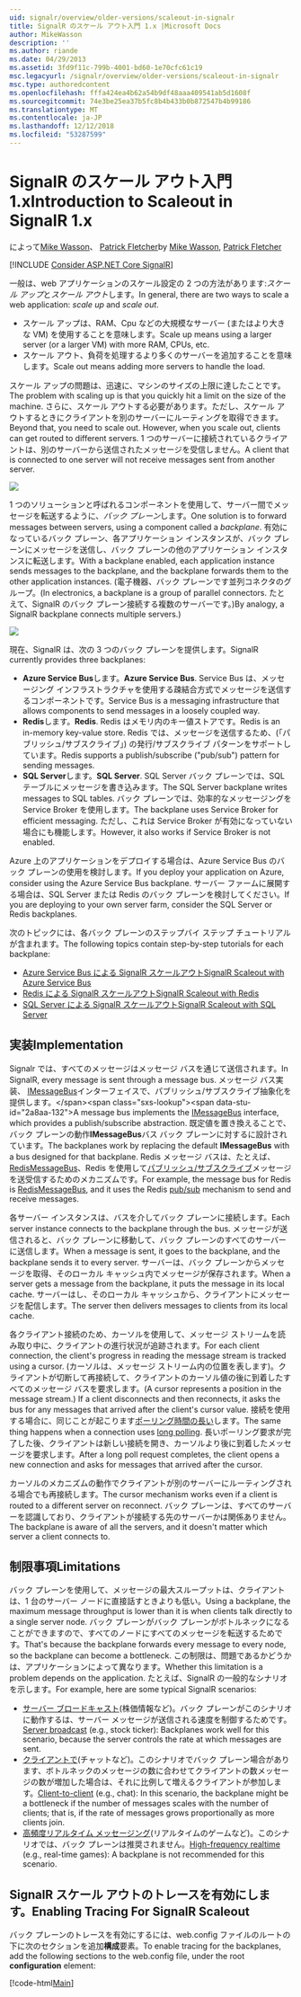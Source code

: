 ```yaml
---
uid: signalr/overview/older-versions/scaleout-in-signalr
title: SignalR のスケール アウト入門 1.x |Microsoft Docs
author: MikeWasson
description: ''
ms.author: riande
ms.date: 04/29/2013
ms.assetid: 3fd9f11c-799b-4001-bd60-1e70cfc61c19
msc.legacyurl: /signalr/overview/older-versions/scaleout-in-signalr
msc.type: authoredcontent
ms.openlocfilehash: fffa424ea4b62a54b9df48aaa409541ab5d1608f
ms.sourcegitcommit: 74e3be25ea37b5fc8b4b433b0b872547b4b99186
ms.translationtype: MT
ms.contentlocale: ja-JP
ms.lasthandoff: 12/12/2018
ms.locfileid: "53287599"
---
```

<a name="introduction-to-scaleout-in-signalr-1x"></a><span data-ttu-id="2a8aa-102">SignalR のスケール アウト入門 1.x</span><span class="sxs-lookup"><span data-stu-id="2a8aa-102">Introduction to Scaleout in SignalR 1.x</span></span>
====================
<span data-ttu-id="2a8aa-103">によって[Mike Wasson](https://github.com/MikeWasson)、 [Patrick Fletcher](https://github.com/pfletcher)</span><span class="sxs-lookup"><span data-stu-id="2a8aa-103">by [Mike Wasson](https://github.com/MikeWasson), [Patrick Fletcher](https://github.com/pfletcher)</span></span>

[!INCLUDE [Consider ASP.NET Core SignalR](~/includes/signalr/signalr-version-disambiguation.md)]

<span data-ttu-id="2a8aa-104">一般は、web アプリケーションのスケール設定の 2 つの方法があります:*スケール アップ*と*スケール アウト*します。</span><span class="sxs-lookup"><span data-stu-id="2a8aa-104">In general, there are two ways to scale a web application: *scale up* and *scale out*.</span></span>

- <span data-ttu-id="2a8aa-105">スケール アップは、RAM、Cpu などの大規模なサーバー (またはより大きな VM) を使用することを意味します。</span><span class="sxs-lookup"><span data-stu-id="2a8aa-105">Scale up means using a larger server (or a larger VM) with more RAM, CPUs, etc.</span></span>
- <span data-ttu-id="2a8aa-106">スケール アウト、負荷を処理するより多くのサーバーを追加することを意味します。</span><span class="sxs-lookup"><span data-stu-id="2a8aa-106">Scale out means adding more servers to handle the load.</span></span>

<span data-ttu-id="2a8aa-107">スケール アップの問題は、迅速に、マシンのサイズの上限に達したことです。</span><span class="sxs-lookup"><span data-stu-id="2a8aa-107">The problem with scaling up is that you quickly hit a limit on the size of the machine.</span></span> <span data-ttu-id="2a8aa-108">さらに、スケール アウトする必要があります。ただし、スケール アウトするときにクライアントを別のサーバーにルーティングを取得できます。</span><span class="sxs-lookup"><span data-stu-id="2a8aa-108">Beyond that, you need to scale out. However, when you scale out, clients can get routed to different servers.</span></span> <span data-ttu-id="2a8aa-109">1 つのサーバーに接続されているクライアントは、別のサーバーから送信されたメッセージを受信しません。</span><span class="sxs-lookup"><span data-stu-id="2a8aa-109">A client that is connected to one server will not receive messages sent from another server.</span></span>

![](scaleout-in-signalr/_static/image1.png)

<span data-ttu-id="2a8aa-110">1 つのソリューションと呼ばれるコンポーネントを使用して、サーバー間でメッセージを転送するように、*バック プレーン*します。</span><span class="sxs-lookup"><span data-stu-id="2a8aa-110">One solution is to forward messages between servers, using a component called a *backplane*.</span></span> <span data-ttu-id="2a8aa-111">有効になっているバック プレーン、各アプリケーション インスタンスが、バック プレーンにメッセージを送信し、バック プレーンの他のアプリケーション インスタンスに転送します。</span><span class="sxs-lookup"><span data-stu-id="2a8aa-111">With a backplane enabled, each application instance sends messages to the backplane, and the backplane forwards them to the other application instances.</span></span> <span data-ttu-id="2a8aa-112">(電子機器、バック プレーンです並列コネクタのグループ。</span><span class="sxs-lookup"><span data-stu-id="2a8aa-112">(In electronics, a backplane is a group of parallel connectors.</span></span> <span data-ttu-id="2a8aa-113">たとえて、SignalR のバック プレーン接続する複数のサーバーです。)</span><span class="sxs-lookup"><span data-stu-id="2a8aa-113">By analogy, a SignalR backplane connects multiple servers.)</span></span>

![](scaleout-in-signalr/_static/image2.png)

<span data-ttu-id="2a8aa-114">現在、SignalR は、次の 3 つのバック プレーンを提供します。</span><span class="sxs-lookup"><span data-stu-id="2a8aa-114">SignalR currently provides three backplanes:</span></span>

- <span data-ttu-id="2a8aa-115">**Azure Service Bus**します。</span><span class="sxs-lookup"><span data-stu-id="2a8aa-115">**Azure Service Bus**.</span></span> <span data-ttu-id="2a8aa-116">Service Bus は、メッセージング インフラストラクチャを使用する疎結合方式でメッセージを送信するコンポーネントです。</span><span class="sxs-lookup"><span data-stu-id="2a8aa-116">Service Bus is a messaging infrastructure that allows components to send messages in a loosely coupled way.</span></span>
- <span data-ttu-id="2a8aa-117">**Redis**します。</span><span class="sxs-lookup"><span data-stu-id="2a8aa-117">**Redis**.</span></span> <span data-ttu-id="2a8aa-118">Redis はメモリ内のキー値ストアです。</span><span class="sxs-lookup"><span data-stu-id="2a8aa-118">Redis is an in-memory key-value store.</span></span> <span data-ttu-id="2a8aa-119">Redis では、メッセージを送信するため、(「パブリッシュ/サブスクライブ」) の発行/サブスクライブ パターンをサポートしています。</span><span class="sxs-lookup"><span data-stu-id="2a8aa-119">Redis supports a publish/subscribe ("pub/sub") pattern for sending messages.</span></span>
- <span data-ttu-id="2a8aa-120">**SQL Server**します。</span><span class="sxs-lookup"><span data-stu-id="2a8aa-120">**SQL Server**.</span></span> <span data-ttu-id="2a8aa-121">SQL Server バック プレーンでは、SQL テーブルにメッセージを書き込みます。</span><span class="sxs-lookup"><span data-stu-id="2a8aa-121">The SQL Server backplane writes messages to SQL tables.</span></span> <span data-ttu-id="2a8aa-122">バック プレーンでは、効率的なメッセージングを Service Broker を使用します。</span><span class="sxs-lookup"><span data-stu-id="2a8aa-122">The backplane uses Service Broker for efficient messaging.</span></span> <span data-ttu-id="2a8aa-123">ただし、これは Service Broker が有効になっていない場合にも機能します。</span><span class="sxs-lookup"><span data-stu-id="2a8aa-123">However, it also works if Service Broker is not enabled.</span></span>

<span data-ttu-id="2a8aa-124">Azure 上のアプリケーションをデプロイする場合は、Azure Service Bus のバック プレーンの使用を検討します。</span><span class="sxs-lookup"><span data-stu-id="2a8aa-124">If you deploy your application on Azure, consider using the Azure Service Bus backplane.</span></span> <span data-ttu-id="2a8aa-125">サーバー ファームに展開する場合は、SQL Server または Redis のバック プレーンを検討してください。</span><span class="sxs-lookup"><span data-stu-id="2a8aa-125">If you are deploying to your own server farm, consider the SQL Server or Redis backplanes.</span></span>

<span data-ttu-id="2a8aa-126">次のトピックには、各バック プレーンのステップバイ ステップ チュートリアルが含まれます。</span><span class="sxs-lookup"><span data-stu-id="2a8aa-126">The following topics contain step-by-step tutorials for each backplane:</span></span>

- [<span data-ttu-id="2a8aa-127">Azure Service Bus による SignalR スケールアウト</span><span class="sxs-lookup"><span data-stu-id="2a8aa-127">SignalR Scaleout with Azure Service Bus</span></span>](scaleout-with-windows-azure-service-bus.md)
- [<span data-ttu-id="2a8aa-128">Redis による SignalR スケールアウト</span><span class="sxs-lookup"><span data-stu-id="2a8aa-128">SignalR Scaleout with Redis</span></span>](scaleout-with-redis.md)
- [<span data-ttu-id="2a8aa-129">SQL Server による SignalR スケールアウト</span><span class="sxs-lookup"><span data-stu-id="2a8aa-129">SignalR Scaleout with SQL Server</span></span>](scaleout-with-sql-server.md)

## <a name="implementation"></a><span data-ttu-id="2a8aa-130">実装</span><span class="sxs-lookup"><span data-stu-id="2a8aa-130">Implementation</span></span>

<span data-ttu-id="2a8aa-131">Signalr では、すべてのメッセージはメッセージ バスを通じて送信されます。</span><span class="sxs-lookup"><span data-stu-id="2a8aa-131">In SignalR, every message is sent through a message bus.</span></span> <span data-ttu-id="2a8aa-132">メッセージ バス実装、 [IMessageBus](https://msdn.microsoft.com/library/microsoft.aspnet.signalr.messaging.imessagebus(v=vs.100).aspx)インターフェイスで、パブリッシュ/サブスクライブ抽象化を提供します。</span><span class="sxs-lookup"><span data-stu-id="2a8aa-132">A message bus implements the [IMessageBus](https://msdn.microsoft.com/library/microsoft.aspnet.signalr.messaging.imessagebus(v=vs.100).aspx) interface, which provides a publish/subscribe abstraction.</span></span> <span data-ttu-id="2a8aa-133">既定値を置き換えることで、バック プレーンの動作**IMessageBus**バス バック プレーンに対するに設計されています。</span><span class="sxs-lookup"><span data-stu-id="2a8aa-133">The backplanes work by replacing the default **IMessageBus** with a bus designed for that backplane.</span></span> <span data-ttu-id="2a8aa-134">Redis メッセージ バスは、たとえば、 [RedisMessageBus](https://msdn.microsoft.com/library/microsoft.aspnet.signalr.redis.redismessagebus(v=vs.100).aspx)、Redis を使用して[パブリッシュ/サブスクライブ](http://redis.io/topics/pubsub)メッセージを送受信するためのメカニズムです。</span><span class="sxs-lookup"><span data-stu-id="2a8aa-134">For example, the message bus for Redis is [RedisMessageBus](https://msdn.microsoft.com/library/microsoft.aspnet.signalr.redis.redismessagebus(v=vs.100).aspx), and it uses the Redis [pub/sub](http://redis.io/topics/pubsub) mechanism to send and receive messages.</span></span>

<span data-ttu-id="2a8aa-135">各サーバー インスタンスは、バスを介してバック プレーンに接続します。</span><span class="sxs-lookup"><span data-stu-id="2a8aa-135">Each server instance connects to the backplane through the bus.</span></span> <span data-ttu-id="2a8aa-136">メッセージが送信されると、バック プレーンに移動して、バック プレーンのすべてのサーバーに送信します。</span><span class="sxs-lookup"><span data-stu-id="2a8aa-136">When a message is sent, it goes to the backplane, and the backplane sends it to every server.</span></span> <span data-ttu-id="2a8aa-137">サーバーは、バック プレーンからメッセージを取得、そのローカル キャッシュ内でメッセージが保存されます。</span><span class="sxs-lookup"><span data-stu-id="2a8aa-137">When a server gets a message from the backplane, it puts the message in its local cache.</span></span> <span data-ttu-id="2a8aa-138">サーバーはし、そのローカル キャッシュから、クライアントにメッセージを配信します。</span><span class="sxs-lookup"><span data-stu-id="2a8aa-138">The server then delivers messages to clients from its local cache.</span></span>

<span data-ttu-id="2a8aa-139">各クライアント接続のため、カーソルを使用して、メッセージ ストリームを読み取り中に、クライアントの進行状況が追跡されます。</span><span class="sxs-lookup"><span data-stu-id="2a8aa-139">For each client connection, the client's progress in reading the message stream is tracked using a cursor.</span></span> <span data-ttu-id="2a8aa-140">(カーソルは、メッセージ ストリーム内の位置を表します)。クライアントが切断して再接続して、クライアントのカーソル値の後に到着したすべてのメッセージ バスを要求します。</span><span class="sxs-lookup"><span data-stu-id="2a8aa-140">(A cursor represents a position in the message stream.) If a client disconnects and then reconnects, it asks the bus for any messages that arrived after the client's cursor value.</span></span> <span data-ttu-id="2a8aa-141">接続を使用する場合に、同じことが起こります[ポーリング時間の長い](../getting-started/introduction-to-signalr.md#transports)します。</span><span class="sxs-lookup"><span data-stu-id="2a8aa-141">The same thing happens when a connection uses [long polling](../getting-started/introduction-to-signalr.md#transports).</span></span> <span data-ttu-id="2a8aa-142">長いポーリング要求が完了した後、クライアントは新しい接続を開き、カーソルより後に到着したメッセージを要求します。</span><span class="sxs-lookup"><span data-stu-id="2a8aa-142">After a long poll request completes, the client opens a new connection and asks for messages that arrived after the cursor.</span></span>

<span data-ttu-id="2a8aa-143">カーソルのメカニズムの動作でクライアントが別のサーバーにルーティングされる場合でも再接続します。</span><span class="sxs-lookup"><span data-stu-id="2a8aa-143">The cursor mechanism works even if a client is routed to a different server on reconnect.</span></span> <span data-ttu-id="2a8aa-144">バック プレーンは、すべてのサーバーを認識しており、クライアントが接続する先のサーバーかは関係ありません。</span><span class="sxs-lookup"><span data-stu-id="2a8aa-144">The backplane is aware of all the servers, and it doesn't matter which server a client connects to.</span></span>

## <a name="limitations"></a><span data-ttu-id="2a8aa-145">制限事項</span><span class="sxs-lookup"><span data-stu-id="2a8aa-145">Limitations</span></span>

<span data-ttu-id="2a8aa-146">バック プレーンを使用して、メッセージの最大スループットは、クライアントは、1 台のサーバー ノードに直接話すときよりも低い。</span><span class="sxs-lookup"><span data-stu-id="2a8aa-146">Using a backplane, the maximum message throughput is lower than it is when clients talk directly to a single server node.</span></span> <span data-ttu-id="2a8aa-147">バック プレーンがバック プレーンがボトルネックになることができますので、すべてのノードにすべてのメッセージを転送するためです。</span><span class="sxs-lookup"><span data-stu-id="2a8aa-147">That's because the backplane forwards every message to every node, so the backplane can become a bottleneck.</span></span> <span data-ttu-id="2a8aa-148">この制限は、問題であるかどうかは、アプリケーションによって異なります。</span><span class="sxs-lookup"><span data-stu-id="2a8aa-148">Whether this limitation is a problem depends on the application.</span></span> <span data-ttu-id="2a8aa-149">たとえば、SignalR の一般的なシナリオを示します。</span><span class="sxs-lookup"><span data-stu-id="2a8aa-149">For example, here are some typical SignalR scenarios:</span></span>

- <span data-ttu-id="2a8aa-150">[サーバー ブロードキャスト](tutorial-server-broadcast-with-aspnet-signalr.md)(株価情報など)。バック プレーンがこのシナリオに動作するは、サーバー メッセージが送信される速度を制御するためです。</span><span class="sxs-lookup"><span data-stu-id="2a8aa-150">[Server broadcast](tutorial-server-broadcast-with-aspnet-signalr.md) (e.g., stock ticker): Backplanes work well for this scenario, because the server controls the rate at which messages are sent.</span></span>
- <span data-ttu-id="2a8aa-151">[クライアントで](tutorial-getting-started-with-signalr.md)(チャットなど)。このシナリオでバック プレーン場合があります、ボトルネックのメッセージの数に合わせてクライアントの数メッセージの数が増加した場合は、それに比例して増えるクライアントが参加します。</span><span class="sxs-lookup"><span data-stu-id="2a8aa-151">[Client-to-client](tutorial-getting-started-with-signalr.md) (e.g., chat): In this scenario, the backplane might be a bottleneck if the number of messages scales with the number of clients; that is, if the rate of messages grows proportionally as more clients join.</span></span>
- <span data-ttu-id="2a8aa-152">[高頻度リアルタイム メッセージング](tutorial-high-frequency-realtime-with-signalr.md)(リアルタイムのゲームなど)。このシナリオでは、バック プレーンは推奨されません。</span><span class="sxs-lookup"><span data-stu-id="2a8aa-152">[High-frequency realtime](tutorial-high-frequency-realtime-with-signalr.md) (e.g., real-time games): A backplane is not recommended for this scenario.</span></span>

## <a name="enabling-tracing-for-signalr-scaleout"></a><span data-ttu-id="2a8aa-153">SignalR スケール アウトのトレースを有効にします。</span><span class="sxs-lookup"><span data-stu-id="2a8aa-153">Enabling Tracing For SignalR Scaleout</span></span>

<span data-ttu-id="2a8aa-154">バック プレーンのトレースを有効にするには、web.config ファイルのルートの下に次のセクションを追加**構成**要素。</span><span class="sxs-lookup"><span data-stu-id="2a8aa-154">To enable tracing for the backplanes, add the following sections to the web.config file, under the root **configuration** element:</span></span>

[!code-html[Main](scaleout-in-signalr/samples/sample1.html)]
